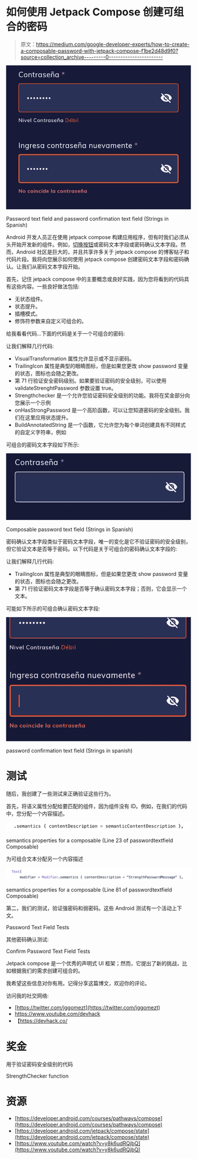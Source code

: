 # 如何使用 Jetpack Compose 创建可组合的密码

> 原文：<https://medium.com/google-developer-experts/how-to-create-a-composable-password-with-jetpack-compose-f1be2d48d9f0?source=collection_archive---------0----------------------->

![](img/e36ce4b30b2d8a7648ce293fe366cef9.png)

Password text field and password confirmation text field (Strings in Spanish)

Android 开发人员正在使用 jetpack compose 构建应用程序，但有时我们必须从头开始开发新的组件。例如，[切换按钮](https://cristian-code.medium.com/jetpack-compose-toggle-button-c6628cf44c05)或密码文本字段或密码确认文本字段。然而，Android 社区是巨大的，并且共享许多关于 jetpack compose 的博客帖子和代码片段。我将向您展示如何使用 jetpack compose 创建密码文本字段和密码确认。让我们从密码文本字段开始。

首先，记住 jetpack compose 中的主要概念或良好实践，因为您将看到的代码具有这些内容。一些良好做法包括:

*   无状态组件。
*   状态提升。
*   插槽模式。
*   修饰符参数来自定义可组合的。

给我看看代码…下面的代码是关于一个可组合的密码:

让我们解释几行代码:

*   VisualTransformation 属性允许显示或不显示密码。
*   TrailingIcon 属性是典型的眼睛图标，但是如果您更改 show password 变量的状态，图标也会随之更改。
*   第 71 行验证安全密码级别。如果要验证密码的安全级别，可以使用 validateStrenghtPassword 参数设置 true。
*   Strengthchecker 是一个允许您验证密码安全级别的功能。我将在奖金部分向您展示一个示例
*   onHasStrongPassword 是一个高阶函数，可以让您知道密码的安全级别。我们在这里应用状态提升。
*   BuildAnnotatedString 是一个函数，它允许您为每个单词创建具有不同样式的自定义字符串，例如

可组合的密码文本字段如下所示:

![](img/d3c82ac62d56a726f0f45d9a9bdd34e3.png)

Composable password text field (Strings in Spanish)

密码确认文本字段类似于密码文本字段，唯一的变化是它不验证密码的安全级别，但它验证文本是否等于密码。以下代码是关于可组合的密码确认文本字段的:

让我们解释几行代码:

*   TrailingIcon 属性是典型的眼睛图标，但是如果您更改 show password 变量的状态，图标也会随之更改。
*   第 71 行验证密码文本字段是否等于确认密码文本字段；否则，它会显示一个文本。

可能如下所示的可组合确认密码文本字段:

![](img/4a6217f95768cfe85bcc64c8fd9eb1ba.png)

password confirmation text field (Strings in spanish)

# 测试

随后，我创建了一些测试来正确验证这些行为。

首先，将语义属性分配给要匹配的组件，因为组件没有 ID。例如，在我们的代码中，您分配一个内容描述。

![](img/ea316bc3c103530db4a57d9e26bd0757.png)

semantics properties for a composable (Line 23 of passwordtextfield Composable)

为可组合文本分配另一个内容描述

![](img/6c6602b80949d276be1b022e2a317610.png)

semantics properties for a composable (Line 81 of passwordtextfield Composable)

第二，我们的测试，验证强密码和弱密码。这些 Android 测试有一个活动上下文。

Password Text Field Tests

其他密码确认测试:

Confirm Password Text Field Tests

Jetpack compose 是一个优秀的声明式 UI 框架；然而，它提出了新的挑战，比如根据我们的需求创建可组合的。

我希望这些信息对你有用。记得分享这篇博文，欢迎你的评论。

访问我的社交网络:

*   [https://twitter.com/jggomezt](https://twitter.com/jggomezt)
*   https://www.youtube.com/devhack
*   【https://devhack.co/ 

# 奖金

用于验证密码安全级别的代码

StrengthChecker function

# 资源

*   [https://developer.android.com/courses/pathways/compose](https://developer.android.com/courses/pathways/compose)
*   [https://developer.android.com/jetpack/compose/state](https://developer.android.com/jetpack/compose/state)
*   [https://www.youtube.com/watch?v=y8k6udRQjbQ](https://www.youtube.com/watch?v=y8k6udRQjbQ)